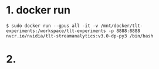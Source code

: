 # 1. docker run
```
$ sudo docker run --gpus all -it -v /mnt/docker/tlt-experiments:/workspace/tlt-experiments -p 8888:8888 nvcr.io/nvidia/tlt-streamanalytics:v3.0-dp-py3 /bin/bash
```

# 2. 

